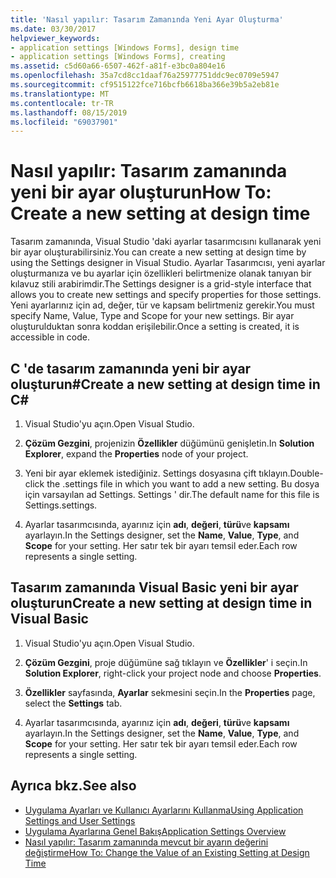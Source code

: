 ```yaml
---
title: 'Nasıl yapılır: Tasarım Zamanında Yeni Ayar Oluşturma'
ms.date: 03/30/2017
helpviewer_keywords:
- application settings [Windows Forms], design time
- application settings [Windows Forms], creating
ms.assetid: c5d60a66-6507-462f-a81f-e3bc0a804e16
ms.openlocfilehash: 35a7cd8cc1daaf76a25977751ddc9ec0709e5947
ms.sourcegitcommit: cf9515122fce716bcfb6618ba366e39b5a2eb81e
ms.translationtype: MT
ms.contentlocale: tr-TR
ms.lasthandoff: 08/15/2019
ms.locfileid: "69037901"
---
```

# <a name="how-to-create-a-new-setting-at-design-time"></a><span data-ttu-id="a8064-102">Nasıl yapılır: Tasarım zamanında yeni bir ayar oluşturun</span><span class="sxs-lookup"><span data-stu-id="a8064-102">How To: Create a new setting at design time</span></span>

<span data-ttu-id="a8064-103">Tasarım zamanında, Visual Studio 'daki ayarlar tasarımcısını kullanarak yeni bir ayar oluşturabilirsiniz.</span><span class="sxs-lookup"><span data-stu-id="a8064-103">You can create a new setting at design time by using the Settings designer in Visual Studio.</span></span> <span data-ttu-id="a8064-104">Ayarlar Tasarımcısı, yeni ayarlar oluşturmanıza ve bu ayarlar için özellikleri belirtmenize olanak tanıyan bir kılavuz stili arabirimdir.</span><span class="sxs-lookup"><span data-stu-id="a8064-104">The Settings designer is a grid-style interface that allows you to create new settings and specify properties for those settings.</span></span> <span data-ttu-id="a8064-105">Yeni ayarlarınız için ad, değer, tür ve kapsam belirtmeniz gerekir.</span><span class="sxs-lookup"><span data-stu-id="a8064-105">You must specify Name, Value, Type and Scope for your new settings.</span></span> <span data-ttu-id="a8064-106">Bir ayar oluşturulduktan sonra koddan erişilebilir.</span><span class="sxs-lookup"><span data-stu-id="a8064-106">Once a setting is created, it is accessible in code.</span></span>

## <a name="create-a-new-setting-at-design-time-in-c"></a><span data-ttu-id="a8064-107">C 'de tasarım zamanında yeni bir ayar oluşturun\#</span><span class="sxs-lookup"><span data-stu-id="a8064-107">Create a new setting at design time in C\#</span></span>

1. <span data-ttu-id="a8064-108">Visual Studio'yu açın.</span><span class="sxs-lookup"><span data-stu-id="a8064-108">Open Visual Studio.</span></span>

2. <span data-ttu-id="a8064-109">**Çözüm Gezgini**, projenizin **Özellikler** düğümünü genişletin.</span><span class="sxs-lookup"><span data-stu-id="a8064-109">In **Solution Explorer**, expand the **Properties** node of your project.</span></span>

3. <span data-ttu-id="a8064-110">Yeni bir ayar eklemek istediğiniz. Settings dosyasına çift tıklayın.</span><span class="sxs-lookup"><span data-stu-id="a8064-110">Double-click the .settings file in which you want to add a new setting.</span></span> <span data-ttu-id="a8064-111">Bu dosya için varsayılan ad Settings. Settings ' dir.</span><span class="sxs-lookup"><span data-stu-id="a8064-111">The default name for this file is Settings.settings.</span></span>

4. <span data-ttu-id="a8064-112">Ayarlar tasarımcısında, ayarınız için **adı**, **değeri**, **türü**ve **kapsamı** ayarlayın.</span><span class="sxs-lookup"><span data-stu-id="a8064-112">In the Settings designer, set the **Name**, **Value**, **Type**, and **Scope** for your setting.</span></span> <span data-ttu-id="a8064-113">Her satır tek bir ayarı temsil eder.</span><span class="sxs-lookup"><span data-stu-id="a8064-113">Each row represents a single setting.</span></span>

## <a name="create-a-new-setting-at-design-time-in-visual-basic"></a><span data-ttu-id="a8064-114">Tasarım zamanında Visual Basic yeni bir ayar oluşturun</span><span class="sxs-lookup"><span data-stu-id="a8064-114">Create a new setting at design time in Visual Basic</span></span>

1. <span data-ttu-id="a8064-115">Visual Studio'yu açın.</span><span class="sxs-lookup"><span data-stu-id="a8064-115">Open Visual Studio.</span></span>

2. <span data-ttu-id="a8064-116">**Çözüm Gezgini**, proje düğümüne sağ tıklayın ve **Özellikler**' i seçin.</span><span class="sxs-lookup"><span data-stu-id="a8064-116">In **Solution Explorer**, right-click your project node and choose **Properties**.</span></span>

3. <span data-ttu-id="a8064-117">**Özellikler** sayfasında, **Ayarlar** sekmesini seçin.</span><span class="sxs-lookup"><span data-stu-id="a8064-117">In the **Properties** page, select the **Settings** tab.</span></span>

4. <span data-ttu-id="a8064-118">Ayarlar tasarımcısında, ayarınız için **adı**, **değeri**, **türü**ve **kapsamı** ayarlayın.</span><span class="sxs-lookup"><span data-stu-id="a8064-118">In the Settings designer, set the **Name**, **Value**, **Type**, and **Scope** for your setting.</span></span> <span data-ttu-id="a8064-119">Her satır tek bir ayarı temsil eder.</span><span class="sxs-lookup"><span data-stu-id="a8064-119">Each row represents a single setting.</span></span>

## <a name="see-also"></a><span data-ttu-id="a8064-120">Ayrıca bkz.</span><span class="sxs-lookup"><span data-stu-id="a8064-120">See also</span></span>

- [<span data-ttu-id="a8064-121">Uygulama Ayarları ve Kullanıcı Ayarlarını Kullanma</span><span class="sxs-lookup"><span data-stu-id="a8064-121">Using Application Settings and User Settings</span></span>](using-application-settings-and-user-settings.md)
- [<span data-ttu-id="a8064-122">Uygulama Ayarlarına Genel Bakış</span><span class="sxs-lookup"><span data-stu-id="a8064-122">Application Settings Overview</span></span>](application-settings-overview.md)
- [<span data-ttu-id="a8064-123">Nasıl yapılır: Tasarım zamanında mevcut bir ayarın değerini değiştirme</span><span class="sxs-lookup"><span data-stu-id="a8064-123">How To: Change the Value of an Existing Setting at Design Time</span></span>](how-to-change-the-value-of-an-existing-setting-at-design-time.md)
